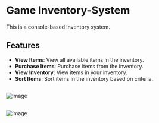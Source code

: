 # Game Inventory-System

This is a console-based inventory system.

## Features

- **View Items**: View all available items in the inventory.
- **Purchase Items**: Purchase items from the inventory.
- **View Inventory**: View items in your inventory.
- **Sort Items**: Sort items in the inventory based on criteria.

##

![image](https://github.com/user-attachments/assets/e458dd7d-715c-4225-8def-66bd1c413dc1)

##
![image](https://github.com/user-attachments/assets/fdb3f8e3-05ce-41f4-beba-4db575dff9c6)
